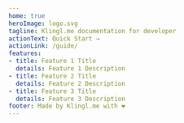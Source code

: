 ```yaml
---
home: true
heroImage: logo.svg
tagline: Klingl.me documentation for developer
actionText: Quick Start →
actionLink: /guide/
features:
- title: Feature 1 Title
  details: Feature 1 Description
- title: Feature 2 Title
  details: Feature 2 Description
- title: Feature 3 Title
  details: Feature 3 Description
footer: Made by Klingl.me with ❤️
---
```

